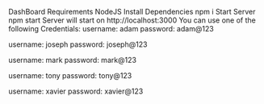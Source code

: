 DashBoard
Requirements
NodeJS
Install Dependencies
npm i
Start Server
npm start
Server will start on http://localhost:3000
You can use one of the following Credentials:
username: adam
password: adam@123

username: joseph
password: joseph@123

username: mark
password: mark@123

username: tony
password: tony@123

username: xavier
password: xavier@123